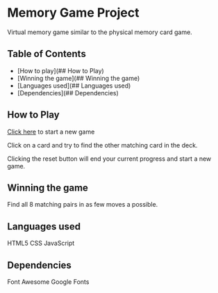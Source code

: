 # Memory Game Project

Virtual memory game similar to the physical memory card game.

## Table of Contents

* [How to play](## How to Play)
* [Winning the game](## Winning the game)
* [Languages used](## Languages used)
* [Dependencies](## Dependencies)

## How to Play

[Click here](https://whitenl.github.io/fend-project-memory-game/) to start a new game

Click on a card and try to find the other matching card in the deck. 

Clicking the reset button will end your current progress and start a new game.

## Winning the game

Find all 8 matching pairs in as few moves a possible.

## Languages used

HTML5
CSS
JavaScript

## Dependencies

Font Awesome
Google Fonts
